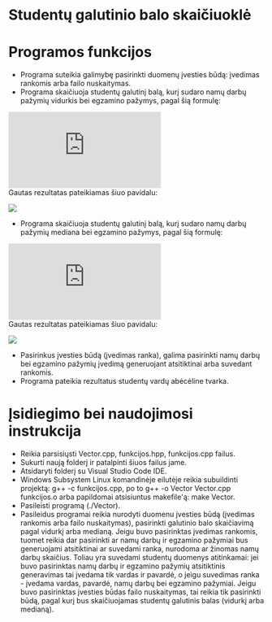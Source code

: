 # Studentų galutinio balo skaičiuoklė
# Programos funkcijos
* Programa suteikia galimybę pasirinkti duomenų įvesties būdą: įvedimas rankomis arba failo nuskaitymas.
* Programa skaičiuoja studentų galutinį balą, kurį sudaro namų darbų pažymių vidurkis bei egzamino pažymys, pagal šią formulę:

![](https://latex.codecogs.com/gif.latex?Galutinis%20%3D%200.4%20*%20vidurkis%20&plus;%200.6%20*%20egzaminas)<br />
Gautas rezultatas pateikiamas šiuo pavidalu:

![](https://user-images.githubusercontent.com/78591148/108546571-fd763780-72f1-11eb-83e8-d9cbd783415e.png)

* Programa skaičiuoja studentų galutinį balą, kurį sudaro namų darbų pažymių mediana bei egzamino pažymys, pagal šią formulę:

![](https://latex.codecogs.com/gif.latex?Galutinis%20%3D%200.4%20*%20mediana%20&plus;%200.6%20*%20egzaminas)<br />
Gautas rezultatas pateikiamas šiuo pavidalu:

![](https://user-images.githubusercontent.com/78591148/108546956-89885f00-72f2-11eb-982e-422914af023f.png)

* Pasirinkus įvesties būdą (įvedimas ranka), galima pasirinkti namų darbų bei egzamino pažymių įvedimą generuojant atsitiktinai arba suvedant rankomis.
* Programa pateikia rezultatus studentų vardų abėcėline tvarka.
# Įsidiegimo bei naudojimosi instrukcija
* Reikia parsisiųsti Vector.cpp, funkcijos.hpp, funkcijos.cpp failus.
* Sukurti naują folderį ir patalpinti šiuos failus jame.
* Atsidaryti folderį su Visual Studio Code IDE.
* Windows Subsystem Linux komandinėje eilutėje reikia subuildinti projektą: g++ -c funkcijos.cpp, po to g++ -o Vector Vector.cpp funkcijos.o arba papildomai atsisiuntus makefile'ą: make Vector.
* Pasileisti programą (./Vector).
* Pasileidus programai reikia nurodyti duomenu įvesties būdą (įvedimas rankomis arba failo nuskaitymas), pasirinkti galutinio balo skaičiavimą pagal vidurkį arba medianą. Jeigu buvo pasirinktas įvedimas rankomis, tuomet reikia dar pasirinkti ar namų darbų ir egzamino pažymiai bus generuojami atsitiktinai ar suvedami ranka, nurodoma ar žinomas namų darbų skaičius. Toliau yra suvedami studentų duomenys atitinkamai: jei buvo pasirinktas namų darbų ir egzamino pažymių atsitiktinis generavimas tai įvedama tik vardas ir pavardė, o jeigu suvedimas ranka - įvedama vardas, pavardė, namų darbų bei egzamino pažymiai. Jeigu buvo pasirinktas įvesties būdas failo nuskaitymas, tai reikia tik pasirinkti būdą, pagal kurį bus skaičiuojamas studentų galutinis balas (vidurkį arba medianą).
